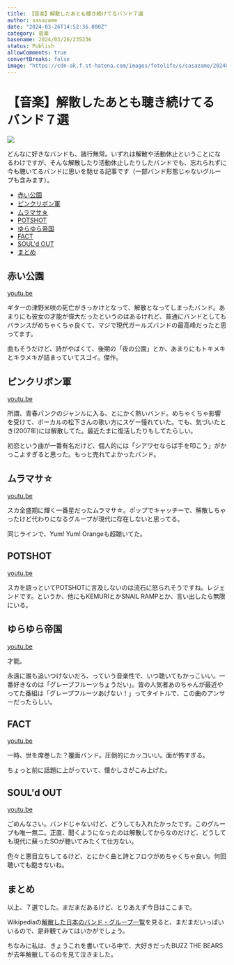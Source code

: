```yaml
---
title: 【音楽】解散したあとも聴き続けてるバンド７選
author: sasazame
date: "2024-03-26T14:52:36.000Z"
category: 音楽
basename: 2024/03/26/235236
status: Publish
allowComments: true
convertBreaks: false
image: "https://cdn-ak.f.st-hatena.com/images/fotolife/s/sasazame/20240326/20240326233101.png"
---
```

# 【音楽】解散したあとも聴き続けてるバンド７選

![](https://cdn-ak.f.st-hatena.com/images/fotolife/s/sasazame/20240326/20240326233101.png)

どんなに好きなバンドも、諸行無常。いずれは解散や活動休止ということになるわけですが、そんな解散したり活動休止したりしたバンドでも、忘れられずに今も聴いてるバンドに思いを馳せる記事です（一部バンド形態じゃないグループも含みます）。

<!-- Extended Body -->

-   [赤い公園](#赤い公園)
-   [ピンクリボン軍](#ピンクリボン軍)
-   [ムラマサ☆](#ムラマサ)
-   [POTSHOT](#POTSHOT)
-   [ゆらゆら帝国](#ゆらゆら帝国)
-   [FACT](#FACT)
-   [SOUL'd OUT](#SOULd-OUT)
-   [まとめ](#まとめ)

## 赤い公園

[youtu.be](https://youtu.be/DEgTUrLUbe8?si=rt7GF_c9agBUiub2)

ギターの津野米咲の死亡がきっかけとなって、解散となってしまったバンド。あまりにも彼女の才能が偉大だったというのはあるけれど、普通にバンドとしてもバランスがめちゃくちゃ良くて、マジで現代ガールズバンドの最高峰だったと思ってます。

曲もそうだけど、詩がやばくて、後期の「夜の公園」とか、あまりにもトキメキとキラメキが詰まっていてスゴイ。傑作。

## ピンクリボン軍

[youtu.be](https://youtu.be/Tbv4bN7qbaM?si=3xkazCiBglOSTCRe)

所謂、青春パンクのジャンルに入る、とにかく熱いバンド。めちゃくちゃ影響を受けて、ボーカルの松下さんの歌い方にスゲー憧れていた。でも、気づいたとき(2007年)には解散してた。最近たまに復活したりもしてたらしい。

初恋という曲が一番有名だけど、個人的には「シアワセならば手を叩こう」がかっこよすぎると思った。もっと売れてよかったバンド。

## ムラマサ☆

[youtu.be](https://youtu.be/xfWxL2iiHuU?si=UIxf5u0m3c9aGExi)

スカ全盛期に輝く一番星だったムラマサ☆。ポップでキャッチーで、解散しちゃったけど代わりになるグループが現代に存在しないと思ってる。

同じラインで、Yum! Yum! Orangeも超聴いてた。

## POTSHOT

[youtu.be](https://youtu.be/gpawxSnJdlk?si=x5o92cmt5DlYNSDF)

スカを語っといてPOTSHOTに言及しないのは流石に怒られそうですね。レジェンドです。というか、他にもKEMURIとかSNAIL RAMPとか、言い出したら無限にいる。

## ゆらゆら帝国

[youtu.be](https://youtu.be/M9CM44MohAs?si=0183caD4RE-_W79C)

才能。

永遠に誰も追いつけないだろ、っていう音楽性で、いつ聴いてもかっこいい。一番好きなのは「グレープフルーツちょうだい」。皆の人気者あのちゃんが最近やってた番組は「グレープフルーツあげない！」ってタイトルで、この曲のアンサーだったらしい。

## FACT

[youtu.be](https://youtu.be/N-e-uoy1-20?si=OB15mK0yUppLu7lU)

一時、世を席巻した？覆面バンド。圧倒的にカッコいい。面が怖すぎる。

ちょっと前に話題に上がっていて、懐かしさがこみ上げた。

## SOUL'd OUT

[youtu.be](https://youtu.be/9M6AtfXf6rI?si=-OQHHhV_XX5VnSLl)

ごめんなさい。バンドじゃないけど、どうしても入れたかったです。このグループも唯一無二。正直、聞くようになったのは解散してからなのだけど、どうしても現代に蘇ったSOが聴いてみたくて仕方ない。

色々と悪目立ちしてるけど、とにかく曲と詩とフロウがめちゃくちゃ良い。何回聴いても飽きないね。

## まとめ

以上、７選でした。まだまだあるけど、とりあえず今日はここまで。

Wikipediaの[解散した日本のバンド・グループ一覧](https://ja.wikipedia.org/wiki/%E8%A7%A3%E6%95%A3%E3%81%97%E3%81%9F%E6%97%A5%E6%9C%AC%E3%81%AE%E3%83%90%E3%83%B3%E3%83%89%E3%83%BB%E3%82%B0%E3%83%AB%E3%83%BC%E3%83%97%E4%B8%80%E8%A6%A7)を見ると、まだまだいっぱいいるので、是非観てみてはいかがでしょう。

ちなみに私は、きょうこれを書いている中で、大好きだったBUZZ THE BEARSが去年解散してるのを見て泣きました。